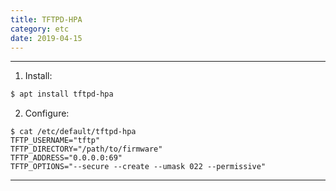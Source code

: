 ```yaml
---
title: TFTPD-HPA
category: etc
date: 2019-04-15
---
```


-----

1. Install:
```bash
$ apt install tftpd-hpa
```
2. Configure:
```
$ cat /etc/default/tftpd-hpa
TFTP_USERNAME="tftp"
TFTP_DIRECTORY="/path/to/firmware"
TFTP_ADDRESS="0.0.0.0:69"
TFTP_OPTIONS="--secure --create --umask 022 --permissive"
```

-----